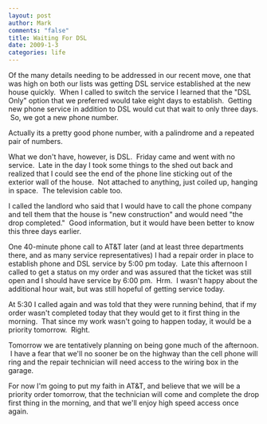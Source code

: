 ```yaml
--- 
layout: post
author: Mark
comments: "false"
title: Waiting For DSL
date: 2009-1-3
categories: life
---
```

Of the many details needing to be addressed in our recent move, one that was high on both our lists was getting DSL service established at the new house quickly.  When I called to switch the service I learned that the "DSL Only" option that we preferred would take eight days to establish.  Getting new phone service in addition to DSL would cut that wait to only three days.  So, we got a new phone number.

Actually its a pretty good phone number, with a palindrome and a repeated pair of numbers. 

What we don't have, however, is DSL.  Friday came and went with no service.  Late in the day I took some things to the shed out back and realized that I could see the end of the phone line sticking out of the exterior wall of the house.  Not attached to anything, just coiled up, hanging in space.  The television cable too.

I called the landlord who said that I would have to call the phone company and tell them that the house is "new construction" and would need "the drop completed."  Good information, but it would have been better to know this three days earlier.

One 40-minute phone call to AT&amp;T later (and at least three departments there, and as many service representatives) I had a repair order in place to establish phone and DSL service by 5:00 pm today.  Late this afternoon I called to get a status on my order and was assured that the ticket was still open and I should have service by 6:00 pm.  Hrm.  I wasn't happy about the additional hour wait, but was still hopeful of getting service today.

At 5:30 I called again and was told that they were running behind, that if my order wasn't completed today that they would get to it first thing in the morning.  That since my work wasn't going to happen today, it would be a priority tomorrow.  Right.

Tomorrow we are tentatively planning on being gone much of the afternoon.  I have a fear that we'll no sooner be on the highway than the cell phone will ring and the repair technician will need access to the wiring box in the garage.

For now I'm going to put my faith in AT&amp;T, and believe that we will be a priority order tomorrow, that the technician will come and complete the drop first thing in the morning, and that we'll enjoy high speed access once again.
